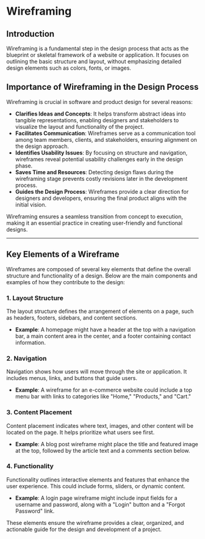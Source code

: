 # Wireframing  

## Introduction  
Wireframing is a fundamental step in the design process that acts as the blueprint or skeletal framework of a website or application. It focuses on outlining the basic structure and layout, without emphasizing detailed design elements such as colors, fonts, or images.  

## Importance of Wireframing in the Design Process  
Wireframing is crucial in software and product design for several reasons:  

- **Clarifies Ideas and Concepts**: It helps transform abstract ideas into tangible representations, enabling designers and stakeholders to visualize the layout and functionality of the project.  
- **Facilitates Communication**: Wireframes serve as a communication tool among team members, clients, and stakeholders, ensuring alignment on the design approach.  
- **Identifies Usability Issues**: By focusing on structure and navigation, wireframes reveal potential usability challenges early in the design phase.  
- **Saves Time and Resources**: Detecting design flaws during the wireframing stage prevents costly revisions later in the development process.  
- **Guides the Design Process**: Wireframes provide a clear direction for designers and developers, ensuring the final product aligns with the initial vision.  

Wireframing ensures a seamless transition from concept to execution, making it an essential practice in creating user-friendly and functional designs.  

---

## Key Elements of a Wireframe  

Wireframes are composed of several key elements that define the overall structure and functionality of a design. Below are the main components and examples of how they contribute to the design:  

### 1. Layout Structure  
The layout structure defines the arrangement of elements on a page, such as headers, footers, sidebars, and content sections.  
- **Example**: A homepage might have a header at the top with a navigation bar, a main content area in the center, and a footer containing contact information.  

### 2. Navigation  
Navigation shows how users will move through the site or application. It includes menus, links, and buttons that guide users.  
- **Example**: A wireframe for an e-commerce website could include a top menu bar with links to categories like "Home," "Products," and "Cart."  

### 3. Content Placement  
Content placement indicates where text, images, and other content will be located on the page. It helps prioritize what users see first.  
- **Example**: A blog post wireframe might place the title and featured image at the top, followed by the article text and a comments section below.  

### 4. Functionality  
Functionality outlines interactive elements and features that enhance the user experience. This could include forms, sliders, or dynamic content.  
- **Example**: A login page wireframe might include input fields for a username and password, along with a "Login" button and a "Forgot Password" link.  

These elements ensure the wireframe provides a clear, organized, and actionable guide for the design and development of a project.  

